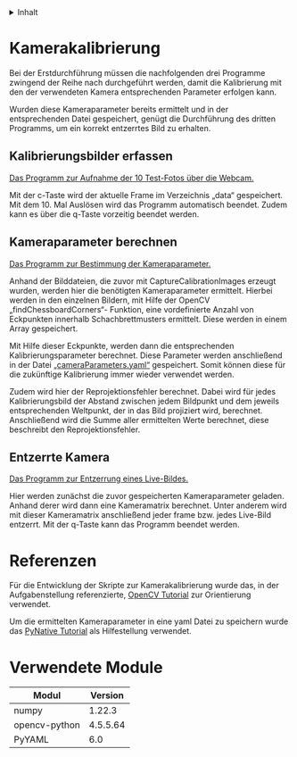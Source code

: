 <!-- TABLE OF CONTENTS -->
<details>
  <summary>Inhalt</summary>
  <ol>
    <li>
      <a href="#kamerakalibrierung">Kamerakalibrierung</a>
      <ul>
        <li><a href="#kalibrierungsbilder-erfassen">Kalibrierungsbilder erfassen</a></li>
        <li><a href="#kameraparameter-berechnen">Kameraparameter berechnen</a></li>   
        <li><a href="#entzerrte-kamera">Entzerrte Kamera</a></li>
      </ul>
    </li>
    <li><a href="#referenzen">Referenzen</a></li>
    <li><a href="#verwendete-module">Verwendete Module</a></li>
  </ol>
</details>

# Kamerakalibrierung
Bei der Erstdurchführung müssen die nachfolgenden drei Programme zwingend der Reihe nach durchgeführt werden, damit die Kalibrierung mit den der verwendeten Kamera entsprechenden Parameter erfolgen kann. 

Wurden diese Kameraparameter bereits ermittelt und in der entsprechenden Datei gespeichert, genügt die Durchführung des dritten Programms, um ein korrekt entzerrtes Bild zu erhalten.


## Kalibrierungsbilder erfassen
[Das Programm zur Aufnahme der 10 Test-Fotos über die Webcam.](CaptureCalibrationImages.py)

Mit der c-Taste wird der aktuelle Frame im Verzeichnis „data“ gespeichert. Mit dem 10. Mal Auslösen wird das Programm automatisch beendet. Zudem kann es über die q-Taste vorzeitig beendet werden.

## Kameraparameter berechnen
[Das Programm zur Bestimmung der Kameraparameter.](CalculateCameraParameters.py)

Anhand der Bilddateien, die zuvor mit CaptureCalibrationImages erzeugt wurden, werden hier die benötigten Kameraparameter ermittelt. Hierbei werden in den einzelnen Bildern, mit Hilfe der OpenCV „findChessboardCorners“- Funktion, eine vordefinierte Anzahl von Eckpunkten innerhalb Schachbrettmusters ermittelt. Diese werden in einem Array gespeichert. 

Mit Hilfe dieser Eckpunkte, werden dann die entsprechenden Kalibrierungsparameter berechnet. Diese Parameter werden anschließend in der Datei [„cameraParameters.yaml“](data/cameraParameters.yaml) gespeichert. Somit können diese für die zukünftige Kalibrierung immer wieder verwendet werden.

Zudem wird hier der Reprojektionsfehler berechnet. Dabei wird für jedes Kalibrierungsbild der Abstand zwischen jedem Bildpunkt und dem jeweils entsprechenden Weltpunkt, der in das Bild projiziert wird, berechnet. Anschließend wird die Summe aller ermittelten Werte berechnet, diese beschreibt den Reprojektionsfehler.

## Entzerrte Kamera
[Das Programm zur Entzerrung eines Live-Bildes.](UndistortedCamera.py)

Hier werden zunächst die zuvor gespeicherten Kameraparameter geladen. Anhand derer wird dann eine Kameramatrix berechnet. Unter anderem wird mit dieser Kameramatrix anschließend jeder frame bzw. jedes Live-Bild entzerrt. 
Mit der q-Taste kann das Programm beendet werden.


# Referenzen
Für die Entwicklung der Skripte zur Kamerakalibrierung wurde das, in der Aufgabenstellung referenzierte, [OpenCV Tutorial](https://docs.opencv.org/4.5.5/dc/dbb/tutorial_py_calibration.html) zur Orientierung verwendet. 

Um die ermittelten Kameraparameter in eine yaml Datei zu speichern wurde das [PyNative Tutorial](https://pynative.com/python-yaml/) als Hilfestellung verwendet.

# Verwendete Module
|Modul          |Version    |
|---------------|-----------|
|numpy          |1.22.3     |
|opencv-python  |4.5.5.64   |
|PyYAML         |6.0        |
